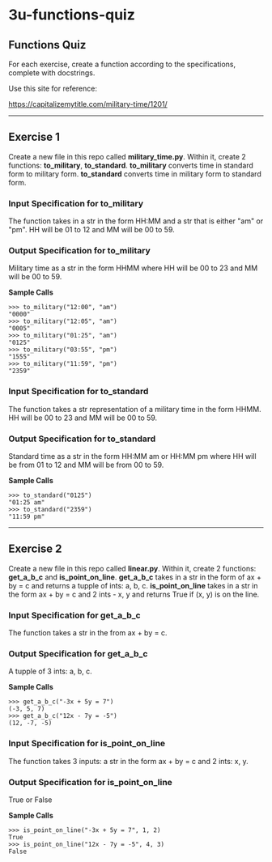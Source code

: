 # 3u-functions-quiz

Functions Quiz
---

For each exercise, create a function according to the specifications, complete with docstrings.

Use this site for reference:

https://capitalizemytitle.com/military-time/1201/

---------

## Exercise 1

Create a new file in this repo called **military_time.py**. Within it, create 2 functions: **to_military**, **to_standard**. **to_military** converts time in standard form to military form. **to_standard** converts time in military form to standard form.

### Input Specification for to_military

The function takes in a str in the form HH:MM and a str that is either "am" or "pm". HH will be 01 to 12 and MM will be 00 to 59.

### Output Specification for to_military

Military time as a str in the form HHMM where HH will be 00 to 23 and MM will be 00 to 59.

**Sample Calls**
```
>>> to_military("12:00", "am")
"0000"
>>> to_military("12:05", "am")
"0005"
>>> to_military("01:25", "am")
"0125"
>>> to_military("03:55", "pm")
"1555"
>>> to_military("11:59", "pm")
"2359"
```
### Input Specification for to_standard

The function takes a str representation of a military time in the form HHMM. HH will be 00 to 23 and MM will be 00 to 59.

### Output Specification for to_standard

Standard time as a str in the form HH:MM am or HH:MM pm where HH will be from 01 to 12 and MM will be from 00 to 59.

**Sample Calls**
```
>>> to_standard("0125")
"01:25 am"
>>> to_standard("2359")
"11:59 pm"
```

---------

## Exercise 2

Create a new file in this repo called **linear.py**. Within it, create 2 functions: **get_a_b_c** and **is_point_on_line**. **get_a_b_c** takes in a str in the form of ax + by = c and returns a tupple of ints: a, b, c. **is_point_on_line** takes in a str in the form ax + by = c and 2 ints - x, y and returns True if (x, y) is on the line.

### Input Specification for get_a_b_c

The function takes a str in the from ax + by = c.

### Output Specification for get_a_b_c

A tupple of 3 ints: a, b, c.

**Sample Calls**
```
>>> get_a_b_c("-3x + 5y = 7")
(-3, 5, 7)
>>> get_a_b_c("12x - 7y = -5")
(12, -7, -5)
```

### Input Specification for is_point_on_line

The function takes 3 inputs: a str in the form ax + by = c and 2 ints: x, y.

### Output Specification for is_point_on_line

True or False

**Sample Calls**
```
>>> is_point_on_line("-3x + 5y = 7", 1, 2)
True
>>> is_point_on_line("12x - 7y = -5", 4, 3)
False
```
